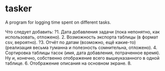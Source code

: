# tasker
A program for logging time spent on different tasks.

Что следует добавить:
?1. Дата добавления задачи (пока непонятно, как использовать, отложено).
2. Возможность экспорта таблицы (в формат csv, вероятно).
?3. Отчёт по датам (возможно, ещё какие-то) (реализация весьма туманна и полезность сомнительна, отложено).
4. Сортировка таблицы тасок (имя, дата добавления, потраченное время). Ну и, конечно, собственно отображение всего вышеуказанного в одной таблице.
6. Отображение описания на основном экране.
8.
